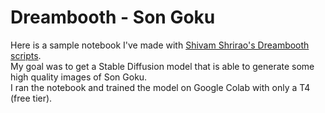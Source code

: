 # Dreambooth - Son Goku
Here is a sample notebook I've made with [Shivam Shrirao's Dreambooth scripts](https://github.com/ShivamShrirao/diffusers/raw/main/examples/dreambooth/train_dreambooth.py).  
My goal was to get a Stable Diffusion model that is able to generate some high quality images of Son Goku.  
I ran the notebook and trained the model on Google Colab with only a T4 (free tier).